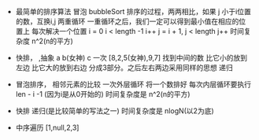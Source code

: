 - 最简单的排序算法
  冒泡 bubbleSort
  排序的过程，两两相比，如果 j 小于i位置的数，互换i,j
  两重循环
  一重循环之后，我们一定可以得到最小值在相应的位置上
  每次解决一个位置
  i = 0  i < length -1  i++
  j = i + 1, j < length j++
  时间复杂度 n^2(n的平方)
- 快排，
,抽象       a b(女神) c  一次
[8,2,5(女神),9,7]  找到中间的数 比它小的放到左边 比它大的放到右边 分成3部分。之后左右两边采用同样的思想
递归 

- 冒泡排序， 相邻元素的比较
  一次外层循环 将一个数排好
  每次内层循环要执行 len - i -1 (因为i是从0开始的)
  时间复杂度是 n^2(n的平方)
- 快排
  递归(是比较简单的写法之一)
  时间复杂度是 nlogN(以2为底)
- 中序遍历
  [1,null,2,3]